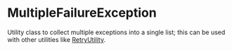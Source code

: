 # MultipleFailureException
Utility class to collect multiple exceptions into a single list; this can be used with other utilities like [RetryUtility](https://github.com/facodify/2019-2-to-5/tree/master/RetryUtility).